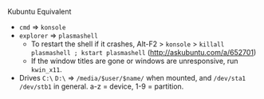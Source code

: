 Kubuntu Equivalent

* `cmd` => `konsole`
* `explorer` => `plasmashell`
   * To restart the shell if it crashes, Alt-F2 > `konsole` > `killall plasmashell ; kstart plasmashell` (http://askubuntu.com/a/652701)
   * If the window titles are gone or windows are unresponsive, run `kwin_x11`.
* Drives `C:\` `D:\` => `/media/$user/$name/` when mounted, and `/dev/sta1` `/dev/stb1` in general. a-z = device, 1-9 = partition.
